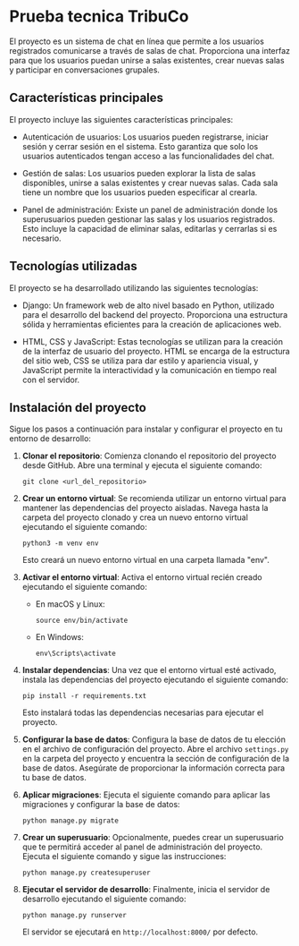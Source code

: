 # Prueba tecnica TribuCo
El proyecto es un sistema de chat en línea que permite a los usuarios registrados comunicarse a través de salas de chat. Proporciona una interfaz para que los usuarios puedan unirse a salas existentes, crear nuevas salas y participar en conversaciones grupales.
## Características principales

El proyecto incluye las siguientes características principales:

- Autenticación de usuarios: Los usuarios pueden registrarse, iniciar sesión y cerrar sesión en el sistema. Esto garantiza que solo los usuarios autenticados tengan acceso a las funcionalidades del chat.

- Gestión de salas: Los usuarios pueden explorar la lista de salas disponibles, unirse a salas existentes y crear nuevas salas. Cada sala tiene un nombre que los usuarios pueden especificar al crearla.

- Panel de administración: Existe un panel de administración donde los superusuarios pueden gestionar las salas y los usuarios registrados. Esto incluye la capacidad de eliminar salas, editarlas y cerrarlas si es necesario.

## Tecnologías utilizadas

El proyecto se ha desarrollado utilizando las siguientes tecnologías:

- Django: Un framework web de alto nivel basado en Python, utilizado para el desarrollo del backend del proyecto. Proporciona una estructura sólida y herramientas eficientes para la creación de aplicaciones web.
    
- HTML, CSS y JavaScript: Estas tecnologías se utilizan para la creación de la interfaz de usuario del proyecto. HTML se encarga de la estructura del sitio web, CSS se utiliza para dar estilo y apariencia visual, y JavaScript permite la interactividad y la comunicación en tiempo real con el servidor.

## Instalación del proyecto

Sigue los pasos a continuación para instalar y configurar el proyecto en tu entorno de desarrollo:

1. **Clonar el repositorio**: Comienza clonando el repositorio del proyecto desde GitHub. Abre una terminal y ejecuta el siguiente comando:

   ```
   git clone <url_del_repositorio>
   ```

2. **Crear un entorno virtual**: Se recomienda utilizar un entorno virtual para mantener las dependencias del proyecto aisladas. Navega hasta la carpeta del proyecto clonado y crea un nuevo entorno virtual ejecutando el siguiente comando:

   ```
   python3 -m venv env
   ```

   Esto creará un nuevo entorno virtual en una carpeta llamada "env".

3. **Activar el entorno virtual**: Activa el entorno virtual recién creado ejecutando el siguiente comando:

   - En macOS y Linux:

     ```
     source env/bin/activate
     ```

   - En Windows:

     ```
     env\Scripts\activate
     ```

4. **Instalar dependencias**: Una vez que el entorno virtual esté activado, instala las dependencias del proyecto ejecutando el siguiente comando:

   ```
   pip install -r requirements.txt
   ```

   Esto instalará todas las dependencias necesarias para ejecutar el proyecto.

5. **Configurar la base de datos**: Configura la base de datos de tu elección en el archivo de configuración del proyecto. Abre el archivo `settings.py` en la carpeta del proyecto y encuentra la sección de configuración de la base de datos. Asegúrate de proporcionar la información correcta para tu base de datos.

6. **Aplicar migraciones**: Ejecuta el siguiente comando para aplicar las migraciones y configurar la base de datos:

   ```
   python manage.py migrate
   ```

7. **Crear un superusuario**: Opcionalmente, puedes crear un superusuario que te permitirá acceder al panel de administración del proyecto. Ejecuta el siguiente comando y sigue las instrucciones:

   ```
   python manage.py createsuperuser
   ```

8. **Ejecutar el servidor de desarrollo**: Finalmente, inicia el servidor de desarrollo ejecutando el siguiente comando:

   ```
   python manage.py runserver
   ```

   El servidor se ejecutará en `http://localhost:8000/` por defecto.


